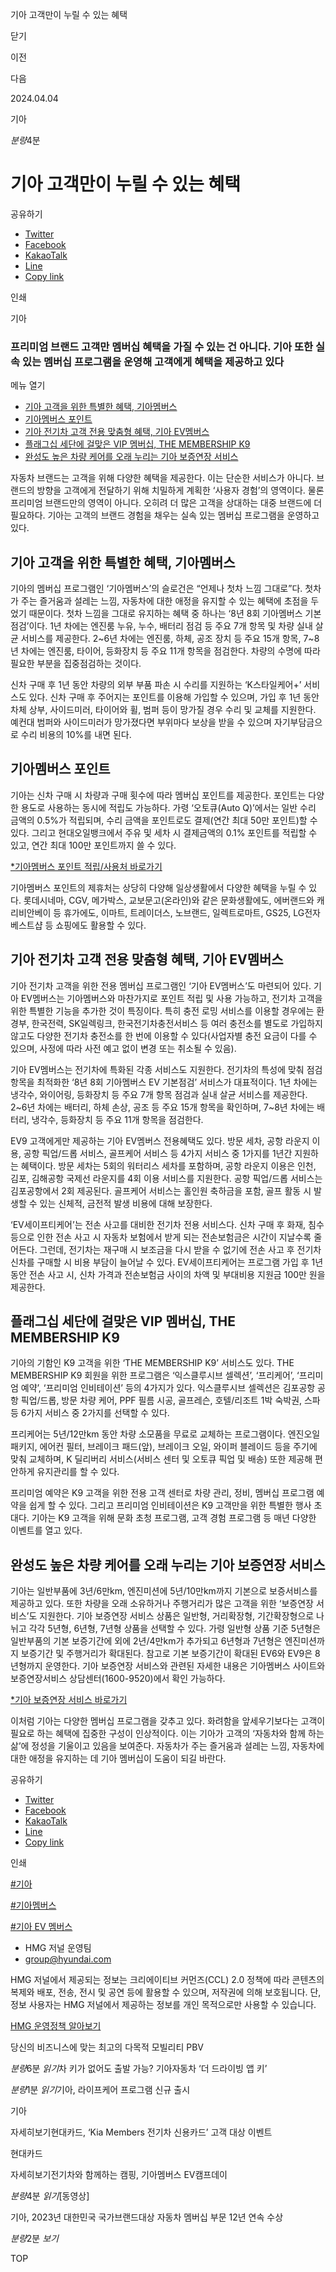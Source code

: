 기아 고객만이 누릴 수 있는 혜택






닫기

이전

다음

2024.04.04

기아


*분량*4분

# 기아 고객만이 누릴 수 있는 혜택

공유하기

* [Twitter](# "새창으로 열림")
* [Facebook](# "새창으로 열림")
* [KakaoTalk](# "새창으로 열림")
* [Line](# "새창으로 열림")
* [Copy link](#)

인쇄

기아



### 프리미엄 브랜드 고객만 멤버십 혜택을 가질 수 있는 건 아니다. 기아 또한 실속 있는 멤버십 프로그램을 운영해 고객에게 혜택을 제공하고 있다

메뉴 열기

* [기아 고객을 위한 특별한 혜택, 기아멤버스](#target3)
* [기아멤버스 포인트](#target8)
* [기아 전기차 고객 전용 맞춤형 혜택, 기아 EV멤버스](#target11)
* [플래그십 세단에 걸맞은 VIP 멤버십, THE MEMBERSHIP K9](#target20)
* [완성도 높은 차량 케어를 오래 누리는 기아 보증연장 서비스](#target26)



자동차 브랜드는 고객을 위해 다양한 혜택을 제공한다. 이는 단순한 서비스가 아니다. 브랜드의 방향을 고객에게 전달하기 위해 치밀하게 계획한 ‘사용자 경험’의 영역이다. 물론 프리미엄 브랜드만의 영역이 아니다. 오히려 더 많은 고객을 상대하는 대중 브랜드에 더 필요하다. 기아는 고객의 브랜드 경험을 채우는 실속 있는 멤버십 프로그램을 운영하고 있다.

## 기아 고객을 위한 특별한 혜택, 기아멤버스

기아의 멤버십 프로그램인 ‘기아멤버스’의 슬로건은 “언제나 첫차 느낌 그대로”다. 첫차가 주는 즐거움과 설레는 느낌, 자동차에 대한 애정을 유지할 수 있는 혜택에 초점을 두었기 때문이다. 첫차 느낌을 그대로 유지하는 혜택 중 하나는 ‘8년 8회 기아멤버스 기본점검’이다. 1년 차에는 엔진룸 누유, 누수, 배터리 점검 등 주요 7개 항목 및 차량 실내 살균 서비스를 제공한다. 2~6년 차에는 엔진룸, 하체, 공조 장치 등 주요 15개 항목, 7~8년 차에는 엔진룸, 타이어, 등화장치 등 주요 11개 항목을 점검한다. 차량의 수명에 따라 필요한 부분을 집중점검하는 것이다.

신차 구매 후 1년 동안 차량의 외부 부품 파손 시 수리를 지원하는 ‘K스타일케어+’ 서비스도 있다. 신차 구매 후 주어지는 포인트를 이용해 가입할 수 있으며, 가입 후 1년 동안 차체 상부, 사이드미러, 타이어와 휠, 범퍼 등이 망가질 경우 수리 및 교체를 지원한다. 예컨대 범퍼와 사이드미러가 망가졌다면 부위마다 보상을 받을 수 있으며 자기부담금으로 수리 비용의 10%를 내면 된다.

## 기아멤버스 포인트

기아는 신차 구매 시 차량과 구매 횟수에 따라 멤버십 포인트를 제공한다. 포인트는 다양한 용도로 사용하는 동시에 적립도 가능하다. 가령 ‘오토큐(Auto Q)’에서는 일반 수리 금액의 0.5%가 적립되며, 수리 금액을 포인트로도 결제(연간 최대 50만 포인트)할 수 있다. 그리고 현대오일뱅크에서 주유 및 세차 시 결제금액의 0.1% 포인트를 적립할 수 있고, 연간 최대 100만 포인트까지 쓸 수 있다.

[\*기아멤버스 포인트 적립/사용처 바로가기](https://members.kia.com/kr/view/qben/qpoi/usePointList01.do)

기아멤버스 포인트의 제휴처는 상당히 다양해 일상생활에서 다양한 혜택을 누릴 수 있다. 롯데시네마, CGV, 메가박스, 교보문고(온라인)와 같은 문화생활에도, 에버랜드와 캐리비안베이 등 휴가에도, 이마트, 트레이더스, 노브랜드, 일렉트로마트, GS25, LG전자 베스트샵 등 쇼핑에도 활용할 수 있다.

## 기아 전기차 고객 전용 맞춤형 혜택, 기아 EV멤버스

기아 전기차 고객을 위한 전용 멤버십 프로그램인 ‘기아 EV멤버스’도 마련되어 있다. 기아 EV멤버스는 기아멤버스와 마찬가지로 포인트 적립 및 사용 가능하고, 전기차 고객을 위한 특별한 기능을 추가한 것이 특징이다. 특히 충전 로밍 서비스를 이용할 경우에는 환경부, 한국전력, SK일렉링크, 한국전기차충전서비스 등 여러 충전소를 별도로 가입하지 않고도 다양한 전기차 충전소를 한 번에 이용할 수 있다(사업자별 충전 요금이 다를 수 있으며, 사정에 따라 사전 예고 없이 변경 또는 취소될 수 있음).

기아 EV멤버스는 전기차에 특화된 각종 서비스도 지원한다. 전기차의 특성에 맞춰 점검 항목을 최적화한 ‘8년 8회 기아멤버스 EV 기본점검’ 서비스가 대표적이다. 1년 차에는 냉각수, 와이어링, 등화장치 등 주요 7개 항목 점검과 실내 살균 서비스를 제공한다. 2~6년 차에는 배터리, 하체 손상, 공조 등 주요 15개 항목을 확인하며, 7~8년 차에는 배터리, 냉각수, 등화장치 등 주요 11개 항목을 점검한다.



EV9 고객에게만 제공하는 기아 EV멤버스 전용혜택도 있다. 방문 세차, 공항 라운지 이용, 공항 픽업/드롭 서비스, 골프케어 서비스 등 4가지 서비스 중 1가지를 1년간 지원하는 혜택이다. 방문 세차는 5회의 워터리스 세차를 포함하며, 공항 라운지 이용은 인천, 김포, 김해공항 국제선 라운지를 4회 이용 서비스를 지원한다. 공항 픽업/드롭 서비스는 김포공항에서 2회 제공된다. 골프케어 서비스는 홀인원 축하금을 포함, 골프 활동 시 발생할 수 있는 신체적, 금전적 발생 비용에 대해 보장한다.

‘EV세이프티케어’는 전손 사고를 대비한 전기차 전용 서비스다. 신차 구매 후 화재, 침수 등으로 인한 전손 사고 시 자동차 보험에서 받게 되는 전손보험금은 시간이 지날수록 줄어든다. 그런데, 전기차는 재구매 시 보조금을 다시 받을 수 없기에 전손 사고 후 전기차 신차를 구매할 시 비용 부담이 늘어날 수 있다. EV세이프티케어는 프로그램 가입 후 1년 동안 전손 사고 시, 신차 가격과 전손보험금 사이의 차액 및 부대비용 지원금 100만 원을 제공한다.

## 플래그십 세단에 걸맞은 VIP 멤버십, THE MEMBERSHIP K9

기아의 기함인 K9 고객을 위한 ‘THE MEMBERSHIP K9’ 서비스도 있다. THE MEMBERSHIP K9 회원을 위한 프로그램은 ‘익스클루시브 셀렉션’, ‘프리케어’, ‘프리미엄 예약’, ‘프리미엄 인비테이션’ 등의 4가지가 있다. 익스클루시브 셀렉션은 김포공항 공항 픽업/드롭, 방문 차량 케어, PPF 필름 시공, 골프레슨, 호텔/리조트 1박 숙박권, 스파 등 6가지 서비스 중 2가지를 선택할 수 있다.

프리케어는 5년/12만km 동안 차량 소모품을 무료로 교체하는 프로그램이다. 엔진오일 패키지, 에어컨 필터, 브레이크 패드(앞), 브레이크 오일, 와이퍼 블레이드 등을 주기에 맞춰 교체하며, K 딜리버리 서비스(서비스 센터 및 오토큐 픽업 및 배송) 또한 제공해 편안하게 유지관리를 할 수 있다.

프리미엄 예약은 K9 고객을 위한 전용 고객 센터로 차량 관리, 정비, 멤버십 프로그램 예약을 쉽게 할 수 있다. 그리고 프리미엄 인비테이션은 K9 고객만을 위한 특별한 행사 초대다. 기아는 K9 고객을 위해 문화 초청 프로그램, 고객 경험 프로그램 등 매년 다양한 이벤트를 열고 있다.

## 완성도 높은 차량 케어를 오래 누리는 기아 보증연장 서비스




기아는 일반부품에 3년/6만km, 엔진미션에 5년/10만km까지 기본으로 보증서비스를 제공하고 있다. 또한 차량을 오래 소유하거나 주행거리가 많은 고객을 위한 ‘보증연장 서비스’도 지원한다. 기아 보증연장 서비스 상품은 일반형, 거리확장형, 기간확장형으로 나뉘고 각각 5년형, 6년형, 7년형 상품을 선택할 수 있다. 가령 일반형 상품 기준 5년형은 일반부품의 기본 보증기간에 외에 2년/4만km가 추가되고 6년형과 7년형은 엔진미션까지 보증기간 및 주행거리가 확대된다. 참고로 기본 보증기간이 확대된 EV6와 EV9은 8년형까지 운영한다. 기아 보증연장 서비스와 관련된 자세한 내용은 기아멤버스 사이트와 보증연장서비스 상담센터(1600-9520)에서 확인 가능하다.

[\*기아 보증연장 서비스 바로가기](https://members.kia.com/kr/view/qben/qass/warranty_extend.do)

이처럼 기아는 다양한 멤버십 프로그램을 갖추고 있다. 화려함을 앞세우기보다는 고객이 필요로 하는 혜택에 집중한 구성이 인상적이다. 이는 기아가 고객의 ‘자동차와 함께 하는 삶’에 정성을 기울이고 있음을 보여준다. 자동차가 주는 즐거움과 설레는 느낌, 자동차에 대한 애정을 유지하는 데 기아 멤버십이 도움이 되길 바란다.



공유하기

* [Twitter](# "새창으로 열림")
* [Facebook](# "새창으로 열림")
* [KakaoTalk](# "새창으로 열림")
* [Line](# "새창으로 열림")
* [Copy link](#)

인쇄

[#기아](/tag/723)

[#기아멤버스](/tag/1596)

[#기아 EV 멤버스](/tag/2482)



* HMG 저널 운영팀
* [group@hyundai.com](mailto:group@hyundai.com)

HMG 저널에서 제공되는 정보는 크리에이티브 커먼즈(CCL) 2.0 정책에 따라 콘텐츠의 복제와 배포, 전송, 전시 및 공연 등에 활용할 수 있으며, 저작권에 의해 보호됩니다.
단, 정보 사용자는 HMG 저널에서 제공하는 정보를 개인 목적으로만 사용할 수 있습니다.

[HMG 운영정책 알아보기](/footer/operationRegist)

당신의 비즈니스에 맞는 최고의 다목적 모빌리티 PBV

*분량*6분 *읽기*차 키가 없어도 출발 가능? 기아자동차 ‘더 드라이빙 앱 키’

*분량*1분 *읽기*기아, 라이프케어 프로그램 신규 출시

기아

 자세히보기현대카드, ‘Kia Members 전기차 신용카드’ 고객 대상 이벤트

현대카드

 자세히보기전기차와 함께하는 캠핑, 기아멤버스 EV캠프데이

*분량*4분 *읽기*[동영상]

기아, 2023년 대한민국 국가브랜드대상 자동차 멤버십 부문 12년 연속 수상

*분량*2분 *보기*

TOP